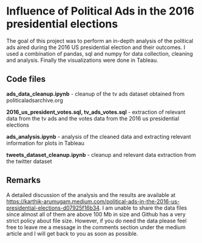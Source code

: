 # Influence of Political Ads in the 2016 presidential elections

The goal of this project was to perform an in-depth analysis of the political ads aired during the 2016 US presidential election and their outcomes. I used a combination of pandas, sql and numpy for data collection, cleaning and analysis. Finally the visualizations were done in Tableau.

## Code files

__ads_data_cleanup.ipynb__ - cleanup of the tv ads dataset obtained from politicaladsarchive.org

__2016_us_president_votes.sql, tv_ads_votes.sql__ - extraction of relevant data from the tv ads and the votes data from the 2016 us presidential elections

__ads_analysis.ipynb__ - analysis of the cleaned data and extracting relevant information for plots in Tableau

__tweets_dataset_cleanup.ipynb__ - cleanup and relevant data extraction from the twitter dataset

## Remarks

A detailed discussion of the analysis and the results are available at https://karthik-arumugam.medium.com/political-ads-in-the-2016-us-presidential-elections-d07925f16b34. I am unable to share the data files since almost all of them are above 100 Mb in size and Github has a very strict policy about file size. However, if you do need the data please feel free to leave me a message in the comments section under the medium article and I will get back to you as soon as possible.